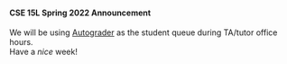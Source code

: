 #### CSE 15L Spring 2022 Announcement
We will be using [Autograder](https://autograder.ucsd.edu) as the student queue during TA/tutor office hours.    
Have a _nice_ week!
